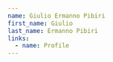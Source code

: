 ```yaml
---
name: Giulio Ermanno Pibiri
first_name: Giulio
last_name: Ermanno Pibiri
links:
  - name: Profile
---
```

